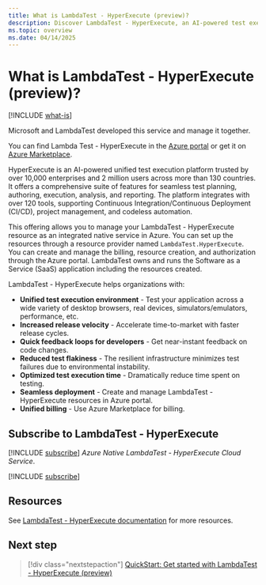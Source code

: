 ```yaml
---
title: What is LambdaTest - HyperExecute (preview)?
description: Discover LambdaTest - HyperExecute, an AI-powered test execution platform offering seamless integration and management via the Azure portal.
ms.topic: overview
ms.date: 04/14/2025
---
```


# What is LambdaTest - HyperExecute (preview)?

[!INCLUDE [what-is](../includes/what-is.md)]

Microsoft and LambdaTest developed this service and manage it together.

You can find  Lambda Test - HyperExecute in the [Azure portal](https://ms.portal.azure.com/) or get it on [Azure Marketplace](https://azuremarketplace.microsoft.com).

HyperExecute is an AI-powered unified test execution platform trusted by over 10,000 enterprises and 2 million users across more than 130 countries. 
It offers a comprehensive suite of features for seamless test planning, authoring, execution, analysis, and reporting. 
The platform integrates with over 120 tools, supporting Continuous Integration/Continuous Deployment (CI/CD), project management, and codeless automation.

This offering allows you to manage your LambdaTest - HyperExecute resource as an integrated native service in Azure. 
You can set up the resources through a resource provider named `LambdaTest.HyperExecute`. 
You can create and manage the billing, resource creation, and authorization through the Azure portal. 
LambdaTest owns and runs the Software as a Service (SaaS) application including the resources created.

LambdaTest - HyperExecute helps organizations with:

- **Unified test execution environment** - Test your application across a wide variety of desktop browsers, real devices, simulators/emulators, performance, etc.
- **Increased release velocity** - Accelerate time-to-market with faster release cycles.
- **Quick feedback loops for developers** - Get near-instant feedback on code changes.
- **Reduced test flakiness** - The resilient infrastructure minimizes test failures due to environmental instability.
- **Optimized test execution time** - Dramatically reduce time spent on testing.
- **Seamless deployment** - Create and manage LambdaTest - HyperExecute resources in Azure portal.
- **Unified billing** - Use Azure Marketplace for billing.

## Subscribe to LambdaTest - HyperExecute

[!INCLUDE [subscribe](../includes/subscribe.md)] *Azure Native LambdaTest - HyperExecute Cloud Service*.

[!INCLUDE [subscribe](../includes/subscribe-from-azure-portal.md)]

## Resources

See [LambdaTest - HyperExecute documentation](https://www.lambdatest.com/support/docs/getting-started-with-hyperexecute/) for more resources. 

## Next step

> [!div class="nextstepaction"]
> [QuickStart: Get started with LambdaTest - HyperExecute (preview)](create.md)